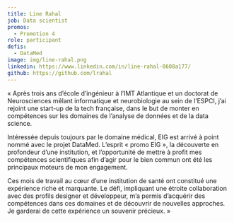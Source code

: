 ```yaml
---
title: Line Rahal
job: Data scientist
promos:
  - Promotion 4
role: participant
defis:
  - DataMed
image: img/line-rahal.png
linkedin: https://www.linkedin.com/in/line-rahal-0608a177/
github: https://github.com/lrahal
---
```

« Après trois ans d’école d’ingénieur à l’IMT Atlantique et un doctorat de Neurosciences mêlant informatique et neurobiologie au sein de l’ESPCI, j’ai rejoint une start-up de la tech française, dans le but de monter en compétences sur les domaines de l’analyse de données et de la data science.

Intéressée depuis toujours par le domaine médical, EIG est arrivé à point nommé avec le projet DataMed. L’esprit « promo EIG », la découverte en profondeur d’une institution, et l’opportunité de mettre à profit mes compétences scientifiques afin d’agir pour le bien commun ont été les principaux moteurs de mon engagement.

Ces mois de travail au cœur d’une institution de santé ont constitué une expérience riche et marquante. Le défi, impliquant une étroite collaboration avec des profils designer et développeur, m’a permis d’acquérir des compétences dans ces domaines et de découvrir de nouvelles approches. Je garderai de cette expérience un souvenir précieux.  »
